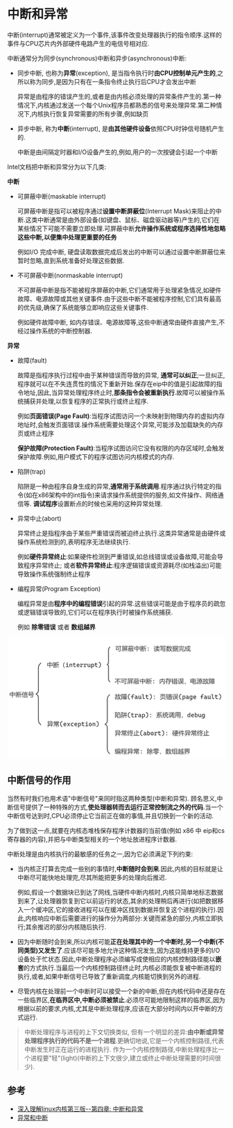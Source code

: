 
# 中断和异常

中断(interrupt)通常被定义为一个事件,该事件改变处理器执行的指令顺序.这样的事件与CPU芯片内外部硬件电路产生的电信号相对应.

中断通常分为同步(synchronous)中断和异步(asynchronous)中断:

- 同步中断, 也称为**异常**(exception), 是当指令执行时**由CPU控制单元产生的**,之所以称为同步,是因为只有在一条指令终止执行后CPU才会发出中断

  异常是由程序的错误产生的,或者是由内核必须处理的异常条件产生的.第一种情况下,内核通过发送一个每个Unix程序员都熟悉的信号来处理异常.第二种情况下,内核执行恢复异常需要的所有步骤,例如缺页

- 异步中断, 称为**中断**(interrupt), 是**由其他硬件设备**依照CPU时钟信号随机产生的.

  中断是由间隔定时器和I/O设备产生的,例如,用户的一次按键会引起一个中断

Intel文档把中断和异常分为以下几类:

**中断**

- 可屏蔽中断(maskable interrupt)

  可屏蔽中断是指可以被程序通过**设置中断屏蔽位**(Interrupt Mask)来阻止的中断.这类中断通常是由外部设备(如键盘、鼠标、磁盘驱动器等)产生的,它们在某些情况下可能不需要立即处理.可屏蔽中断**允许操作系统或程序选择性地忽略这些中断,以便集中处理更重要的任务**

  例如I/O 完成中断, 硬盘读取数据完成后发出的中断可以通过设置中断屏蔽位来暂时忽略,直到系统准备好处理这些数据.

- 不可屏蔽中断(nonmaskable interrupt)

  不可屏蔽中断是指不能被程序屏蔽的中断,它们通常用于处理紧急情况,如硬件故障、电源故障或其他关键事件.由于这些中断不能被程序控制,它们具有最高的优先级,确保了系统能够立即响应这些关键事件.

  例如硬件故障中断, 如内存错误、电源故障等,这些中断通常由硬件直接产生,不经过操作系统的中断控制器.

**异常**

- 故障(fault)

  故障是指程序执行过程中由于某种错误而导致的异常, **通常可以纠正**;一旦纠正,程序就可以在不失连贯性的情况下重新开始.保存在eip中的值是引起故障的指令地址,因此,当异常处理程序终止时,**那条指令会被重新执行**.故障可以被操作系统捕获并处理,以恢复程序的正常执行或终止程序.

  例如**页面错误(Page Fault)**:当程序试图访问一个未映射到物理内存的虚拟内存地址时,会触发页面错误.操作系统需要处理这个异常,可能涉及加载缺失的内存页或终止程序

  **保护故障(Protection Fault)**:当程序试图访问它没有权限的内存区域时,会触发保护故障.例如,用户模式下的程序试图访问内核模式的内存.

- 陷阱(trap)

  陷阱是一种由程序自身生成的异常,**通常用于系统调用**.程序通过执行特定的指令(如在x86架构中的int指令)来请求操作系统提供的服务,如文件操作、网络通信等. **调试程序**设置断点的时候也采用的这种异常处理.

- 异常中止(abort)

  异常终止是指程序由于某些严重错误而被迫终止执行.这类异常通常是由硬件或操作系统检测到的,表明程序无法继续执行.

  例如**硬件异常终止**:如果硬件检测到严重错误,如总线错误或设备故障,可能会导致程序异常终止; 或者**软件异常终止**:程序逻辑错误或资源耗尽(如栈溢出)可能导致操作系统强制终止程序

- 编程异常(Program Exception)

  编程异常是由**程序中的编程错误**引起的异常.这些错误可能是由于程序员的疏忽或逻辑错误导致的,它们可以在程序执行时被操作系统捕获.

  例如 **除零错误** 或者 **数组越界**

![20240310224224](https://raw.githubusercontent.com/learner-lu/picbed/master/20240310224224.png)

## 中断信号的作用

当然有时我们也用术语"中断信号"来同时指这两种类型(中断和异常). 顾名思义,中断信号提供了一种特殊的方式,**使处理器转而去运行正常控制流之外的代码**.当一个中断信号达到时,CPU必须停止它当前正在做的事情,并且切换到一个新的活动.

为了做到这一点,就要在内核态堆栈保存程序计数器的当前值(例如 x86 中 eip和cs寄存器的内容),并把与中断类型相关的一个地址放进程序计数器.


中断处理是由内核执行的最敏感的任务之一,因为它必须满足下列约束:

- 当内核正打算去完成一些别的事情时,**中断随时会到来**.因此,内核的目标就是让中断尽可能快地处理完,尽其所能把更多的处理向后推迟.

  例如,假设一个数据块已到达了网线,当硬件中断内核时,内核只简单地标志数据到来了,让处理器恢复到它以前运行的状态,其余的处理稍后再进行(如把数据移入一个缓冲区,它的接收进程可以在缓冲区找到数据并恢复这个进程的执行).因此,内核响应中断后需要进行的操作分为两部分:关键而紧急的部分,内核立即执行;其余推迟的部分内核随后执行.
  
- 因为中断随时会到来,所以内核可能**正在处理其中的一个中断时,另一个中断(不同类型)又发生了**.应该尽可能多地允许这种情况发生,因为这能维持更多的I/O设备处于忙状态.因此,中断处理程序必须编写成使相应的内核控制路径能以**嵌套**的方式执行.当最后一个内核控制路径终止时,内核必须能恢复被中断进程的执行,或者,如果中断信号已导致了重新调度,内核能切换到另外的进程.
- 尽管内核在处理前一个中断时可以接受一个新的中断,但在内核代码中还是存在一些临界区,**在临界区中,中断必须被禁止**.必须尽可能地限制这样的临界区,因为根据以前的要求,内核,尤其是中断处理程序,应该在大部分时间内以开中断的方式运行.

> 中断处理程序与进程的上下文切换类似, 但有一个明显的差异:**由中断或异常处理程序执行的代码不是一个进程**.更确切地说,它是一个内核控制路径,代表中断发生时正在运行的进程执行. 作为一个内核控制路径,中断处理程序比一个进程要"轻"(light)(中断的上下文很少,建立或终止中断处理需要的时间很少).

## 参考

- [深入理解linux内核第三版--第四章: 中断和异常](https://zhuanlan.zhihu.com/p/634612418)
- [异常和中断](https://nu-ll.github.io/2020/08/25/%E5%BC%82%E5%B8%B8%E5%92%8C%E4%B8%AD%E6%96%AD/)